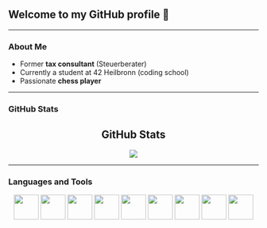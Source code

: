 <!--
## Hi there 👋

**42magarine/42magarine** is a ✨ _special_ ✨ repository because its `README.md` (this file) appears on your GitHub profile.

Here are some ideas to get you started:

- 🔭 I’m currently working on ...
- 🌱 I’m currently learning ...
- 👯 I’m looking to collaborate on ...
- 🤔 I’m looking for help with ...
- 💬 Ask me about ...
- 📫 How to reach me: ...
- 😄 Pronouns: ...
- ⚡ Fun fact: ...
-->

## Welcome to my GitHub profile 👋

---

### About Me
- Former **tax consultant** (Steuerberater)
- Currently a student at 42 Heilbronn (coding school)
- Passionate **chess player**

---

### GitHub Stats

<h2 align="center">GitHub Stats</h2>
<div align="center">
  <img src="https://github-readme-stats.vercel.app/api/top-langs/?username=42magarine&layout=pie&size_weight=0.5&count_weight=0.5&langs_count=8" />
</div>

---

### Languages and Tools

<div align="center">
    <img src="https://cdn.jsdelivr.net/gh/devicons/devicon@latest/icons/c/c-original.svg" width="50" />
    <img src="https://cdn.jsdelivr.net/gh/devicons/devicon@latest/icons/cplusplus/cplusplus-original.svg" width="50" />
    <img src="https://cdn.jsdelivr.net/gh/devicons/devicon@latest/icons/python/python-original.svg" width="50" />
    <img src="https://cdn.jsdelivr.net/gh/devicons/devicon@latest/icons/bash/bash-original.svg" width="50" />
    <img src="https://cdn.jsdelivr.net/gh/devicons/devicon@latest/icons/vscode/vscode-original.svg" width="50" />
    <img src="https://cdn.jsdelivr.net/gh/devicons/devicon@latest/icons/git/git-original.svg" width="50" />
    <img src="https://cdn.jsdelivr.net/gh/devicons/devicon@latest/icons/docker/docker-original.svg" width="50" />
    <img src="https://cdn.jsdelivr.net/gh/devicons/devicon@latest/icons/linux/linux-original.svg" width="50" />
    <img src="https://cdn.jsdelivr.net/gh/devicons/devicon@latest/icons/ubuntu/ubuntu-original.svg" width="50" />
</div>
